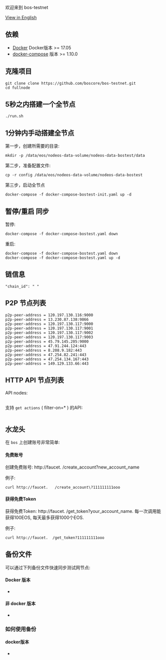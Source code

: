 
欢迎来到 bos-testnet

[View in English](README.md)

## 依赖

- [Docker](https://docs.docker.com) Docker版本 >= 17.05
- [docker-compose](https://docs.docker.com/compose/) 版本 >= 1.10.0

## 克隆项目

```
git clone clone https://github.com/boscore/bos-testnet.git
cd fullnode
```

## 5秒之内搭建一个全节点

```
./run.sh
```

## 1分钟内手动搭建全节点

第一步，创建所需要的目录:

```
mkdir -p /data/eos/nodeos-data-volume/nodeos-data-bostest/data
```

第二步，准备配置文件:

```
cp -r config /data/eos/nodeos-data-volume/nodeos-data-bostest
```

第三步，启动全节点

```
docker-compose -f docker-compose-bostest-init.yaml up -d
```

## 暂停/重启 同步

暂停:

```
docker-compose -f docker-compose-bostest.yaml down
```

重启:

```
docker-compose -f docker-compose-bostest.yaml down
docker-compose -f docker-compose-bostest.yaml up -d
```
## 链信息

```
"chain_id": " "

```

## P2P 节点列表

```
p2p-peer-address = 120.197.130.116:9000
p2p-peer-address = 13.230.87.138:9866
p2p-peer-address = 120.197.130.117:9000
p2p-peer-address = 120.197.130.117:9001
p2p-peer-address = 120.197.130.117:9002
p2p-peer-address = 120.197.130.117:9003
p2p-peer-address = 45.79.145.205:9000
p2p-peer-address = 47.91.244.124:443
p2p-peer-address = 8.208.9.182:443
p2p-peer-address = 47.254.82.241:443
p2p-peer-address = 47.254.134.167:443
p2p-peer-address = 149.129.133.66:443
```


## HTTP API 节点列表

API nodes:
```

```

支持 `get actions` ( filter-on=* ) 的API:
```

```

## 水龙头

在 `bos` 上创建账号非常简单:

#### 免费账号
创建免费账号: http://faucet.   /create_account?new_account_name

例子:
```
curl http://faucet.   /create_account\?111111111ooo
```

#### 获得免费Token
获得免费Token: http://faucet.   /get_token?your_account_name. 
每一次调用能获得100EOS, 每天最多获得1000个EOS.

例子:
``` 
curl http://faucet.  /get_token?111111111ooo
```


## 备份文件

可以通过下列备份文件快速同步测试网节点:

#### Docker 版本

- 

#### 非 docker 版本

- 
### 如何使用备份
#### docker版本
- 




